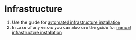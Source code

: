 # Infrastructure

1. Use the guide for [automated infrastructure installation](automated.md)
2. In case of any errors you can also use the guide for [manual infrastructure installation](manual.md)
